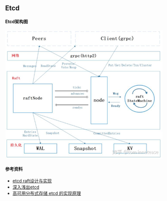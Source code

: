 ## Etcd
#### Etcd架构图

![Etcd整体架构图](../images/etcdserver_architecture.jpg)


#### 参考资料
* [etcd raft设计与实现](https://zhuanlan.zhihu.com/p/51063866)
* [深入浅出etcd](https://mp.weixin.qq.com/s?__biz=MzIzNzU5NTYzMA==&mid=2247485663&idx=1&sn=99b7b003cd9fd083115752fc238839f4&chksm=e8c7765edfb0ff48a350b453a6ad5998082d4c2e7e0fad0d29f20654bb9cb6a7930fdea75388&pass_ticket=prKTSyOEHKW8DR5gjZtbRnXZaJxEr0S%2FOJvr%2BQt4QS3VAuZQs2H6O%2B7WHInGAO9y#rd)
* [高可用分布式存储 etcd 的实现原理
](https://draveness.me/etcd-introduction?from=singlemessage&isappinstalled=0)